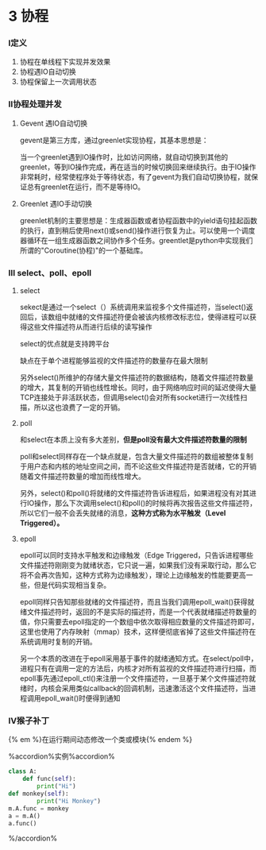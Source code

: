 # 	3 协程

### Ⅰ定义

1. 协程在单线程下实现并发效果
2. 协程遇IO自动切换
3. 协程保留上一次调用状态

### Ⅱ协程处理并发

1. Gevent  遇IO自动切换

   gevent是第三方库，通过greenlet实现协程，其基本思想是：

   当一个greenlet遇到IO操作时，比如访问网络，就自动切换到其他的greenlet，等到IO操作完成，再在适当的时候切换回来继续执行。由于IO操作非常耗时，经常使程序处于等待状态，有了gevent为我们自动切换协程，就保证总有greenlet在运行，而不是等待IO。

2. Greenlet 遇IO手动切换

   greenlet机制的主要思想是：生成器函数或者协程函数中的yield语句挂起函数的执行，直到稍后使用next()或send()操作进行恢复为止。可以使用一个调度器循环在一组生成器函数之间协作多个任务。greentlet是python中实现我们所谓的"Coroutine(协程)"的一个基础库。

### Ⅲ select、poll、epoll

1. select

   sekect是通过一个select（）系统调用来监视多个文件描述符，当select()返回后，该数组中就绪的文件描述符便会被该内核修改标志位，使得进程可以获得这些文件描述符从而进行后续的读写操作

   select的优点就是支持跨平台

   缺点在于单个进程能够监视的文件描述符的数量存在最大限制

   另外select()所维护的存储大量文件描述符的数据结构，随着文件描述符数量的增大，其复制的开销也线性增长。同时，由于网络响应时间的延迟使得大量TCP连接处于非活跃状态，但调用select()会对所有socket进行一次线性扫描，所以这也浪费了一定的开销。

2. poll

   和select在本质上没有多大差别，**但是poll没有最大文件描述符数量的限制**

   poll和select同样存在一个缺点就是，包含大量文件描述符的数组被整体复制于用户态和内核的地址空间之间，而不论这些文件描述符是否就绪，它的开销随着文件描述符数量的增加而线性增大。

   另外，select()和poll()将就绪的文件描述符告诉进程后，如果进程没有对其进行IO操作，那么下次调用select()和poll()的时候将再次报告这些文件描述符，所以它们一般不会丢失就绪的消息，**这种方式称为水平触发（Level Triggered）。**

3. epoll

   epoll可以同时支持水平触发和边缘触发（Edge Triggered，只告诉进程哪些文件描述符刚刚变为就绪状态，它只说一遍，如果我们没有采取行动，那么它将不会再次告知，这种方式称为边缘触发），理论上边缘触发的性能要更高一些，但是代码实现相当复杂。

   epoll同样只告知那些就绪的文件描述符，而且当我们调用epoll_wait()获得就绪文件描述符时，返回的不是实际的描述符，而是一个代表就绪描述符数量的值，你只需要去epoll指定的一个数组中依次取得相应数量的文件描述符即可，这里也使用了内存映射（mmap）技术，这样便彻底省掉了这些文件描述符在系统调用时复制的开销。

   另一个本质的改进在于epoll采用基于事件的就绪通知方式。在select/poll中，进程只有在调用一定的方法后，内核才对所有监视的文件描述符进行扫描，而epoll事先通过epoll_ctl()来注册一个文件描述符，一旦基于某个文件描述符就绪时，内核会采用类似callback的回调机制，迅速激活这个文件描述符，当进程调用epoll_wait()时便得到通知

### Ⅳ猴子补丁

 {% em %}在运行期间动态修改一个类或模块{% endem %}

%accordion%实例%accordion%

```python
class A:
	def func(self):
		print("Hi")
def monkey(self):
		print("Hi Monkey")
m.A.func = monkey
a = m.A()
a.func()
```

%/accordion%